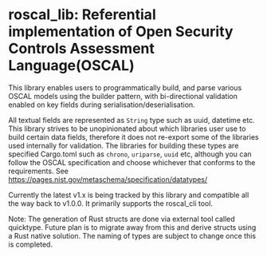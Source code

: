 # roscal_lib: Referential implementation of Open Security Controls Assessment Language(OSCAL)

This library enables users to programmatically build, and parse various OSCAL
models using the builder pattern, with bi-directional validation enabled on key
fields during serialisation/deserialisation.

All textual fields are represented as `String` type such as uuid, datetime etc.
This library strives to be unopinionated about which libraries user use to build
certain data fields, therefore it does not re-export some of the libraries used
internally for validation. The libraries for building these types
are specified Cargo.toml such as `chrono`, `uriparse`, `uuid` etc, although you
can follow the OSCAL specification and choose whichever that conforms to the requirements.
See <https://pages.nist.gov/metaschema/specification/datatypes/>

Currently the latest v1.x is being tracked by this library and compatible all the way
back to v1.0.0. It primarily supports the roscal_cli tool.

Note: The generation of Rust structs are done via external tool called quicktype. Future
plan is to migrate away from this and derive structs using a Rust native solution. The
naming of types are subject to change once this is completed.